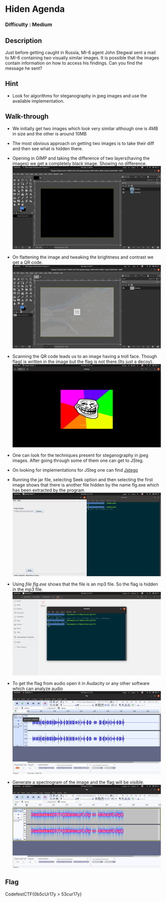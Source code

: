 # Hiden Agenda

### Difficulty : Medium

## Description
Just before getting caught in Russia, MI-6 agent John Stegwal sent a mail to MI-6 containing two visually similar images. It is possible that the images contain information on how to access his findings. Can you find the message he sent?

## Hint
- Look for algorithms for steganography in jpeg images and use the available implementation.

## Walk-through
- We initially get two images which look very similar although one is 4MB in size and the other is around 10MB
- The most obvious approach on getting two images is to take their diff and then see what is hidden there.
- Opening in GIMP and taking the difference of two layers(having the images) we get a completely black image. Showing no difference.
![gimp](https://github.com/cb1711/CodefestCTF_2018/blob/master/Screenshot%20from%202018-09-02%2000-44-30.png)

- On flattening the image and tweaking the brightness and contrast we get a QR code.
![QRcode](https://github.com/cb1711/CodefestCTF_2018/blob/master/Screenshot%20from%202018-09-02%2000-57-12.png)

- Scanning the QR code leads us to an image having a troll  face. Though flag{ is written in the image but the flag is not there.(Its just a decoy).
![Troll](https://github.com/cb1711/CodefestCTF_2018/blob/master/Screenshot%20from%202018-09-02%2001-15-02.png)
- One can look for the techniques present for steganography in jpeg images. After going through some of them one can get to JSteg.
- On looking for implementations for JSteg one can find [Jstego](https://sourceforge.net/projects/jstego/)
- Running the jar file, selecting Seek option and then selecting the first image shows that there is another file hidden by the name flg.exe which has been extracted by the program
![Jstego](https://github.com/cb1711/CodefestCTF_2018/blob/master/Screenshot%20from%202018-09-02%2001-19-58.png)
- Using *file flg.exe* shows that the file is an mp3 file. So the flag is hidden in the mp3 file.
![File](https://github.com/cb1711/CodefestCTF_2018/blob/master/Screenshot%20from%202018-09-02%2001-21-30.png)
- To get the flag from audio open it in Audacity or any other software which can analyze audio
![Audacity](https://github.com/cb1711/CodefestCTF_2018/blob/master/Screenshot%20from%202018-09-02%2001-36-10.png)
- Generate a spectrogram of the image and the flag will be visible.
![Flag](https://github.com/cb1711/CodefestCTF_2018/blob/master/Screenshot%20from%202018-09-02%2001-22-32.png)

## Flag
CodefestCTF{0b5cUr17y > 53cur17y}

